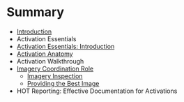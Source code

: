 # Summary

* [Introduction](README.md)
* Activation Essentials
* [Activation Essentials: Introduction](activation_essentials.md)
* [Activation Anatomy](activation_anatomy.md)
* Activation Walkthrough
* [Imagery Coordination Role](imagery_coordination_role.md)
   * [Imagery Inspection](article.md)
   * [Providing the Best Image](providing_the_best_image.md)
* HOT Reporting: Effective Documentation for Activations

